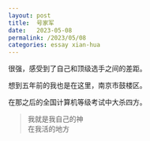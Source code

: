 ```yaml
---
layout: post
title:  号家军
date:   2023-05-08
permalink: /2023/05/08
categories: essay xian-hua
---
```


很强，感受到了自己和顶级选手之间的差距。

想到五年前的我也是在这里，南京市鼓楼区。

在那之后的全国计算机等级考试中大杀四方。

>   我就是我自己的神  
>   在我活的地方